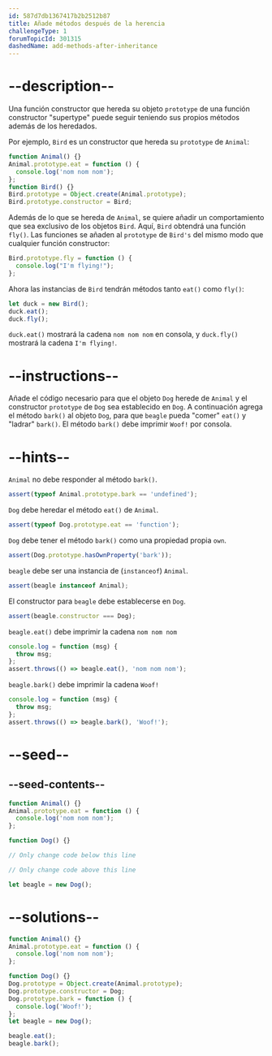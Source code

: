 ```yaml
---
id: 587d7db1367417b2b2512b87
title: Añade métodos después de la herencia
challengeType: 1
forumTopicId: 301315
dashedName: add-methods-after-inheritance
---
```


# --description--

Una función constructor que hereda su objeto `prototype` de una función constructor "supertype" puede seguir teniendo sus propios métodos además de los heredados.

Por ejemplo, `Bird` es un constructor que hereda su `prototype` de `Animal`:

```js
function Animal() {}
Animal.prototype.eat = function () {
  console.log('nom nom nom');
};
function Bird() {}
Bird.prototype = Object.create(Animal.prototype);
Bird.prototype.constructor = Bird;
```

Además de lo que se hereda de `Animal`, se quiere añadir un comportamiento que sea exclusivo de los objetos `Bird`. Aquí, `Bird` obtendrá una función `fly()`. Las funciones se añaden al `prototype` de `Bird's` del mismo modo que cualquier función constructor:

```js
Bird.prototype.fly = function () {
  console.log("I'm flying!");
};
```

Ahora las instancias de `Bird` tendrán métodos tanto `eat()` como `fly()`:

```js
let duck = new Bird();
duck.eat();
duck.fly();
```

`duck.eat()` mostrará la cadena `nom nom nom` en consola, y `duck.fly()` mostrará la cadena `I'm flying!`.

# --instructions--

Añade el código necesario para que el objeto `Dog` herede de `Animal` y el constructor `prototype` de `Dog` sea establecido en `Dog`. A continuación agrega el método `bark()` al objeto `Dog`, para que `beagle` pueda "comer" `eat()` y "ladrar" `bark()`. El método `bark()` debe imprimir `Woof!` por consola.

# --hints--

`Animal` no debe responder al método `bark()`.

```js
assert(typeof Animal.prototype.bark == 'undefined');
```

`Dog` debe heredar el método `eat()` de `Animal`.

```js
assert(typeof Dog.prototype.eat == 'function');
```

`Dog` debe tener el método `bark()` como una propiedad propia `own`.

```js
assert(Dog.prototype.hasOwnProperty('bark'));
```

`beagle` debe ser una instancia de (`instanceof`) `Animal`.

```js
assert(beagle instanceof Animal);
```

El constructor para `beagle` debe establecerse en `Dog`.

```js
assert(beagle.constructor === Dog);
```

`beagle.eat()` debe imprimir la cadena `nom nom nom`

```js
console.log = function (msg) {
  throw msg;
};
assert.throws(() => beagle.eat(), 'nom nom nom');
```

`beagle.bark()` debe imprimir la cadena `Woof!`

```js
console.log = function (msg) {
  throw msg;
};
assert.throws(() => beagle.bark(), 'Woof!');
```

# --seed--

## --seed-contents--

```js
function Animal() {}
Animal.prototype.eat = function () {
  console.log('nom nom nom');
};

function Dog() {}

// Only change code below this line

// Only change code above this line

let beagle = new Dog();
```

# --solutions--

```js
function Animal() {}
Animal.prototype.eat = function () {
  console.log('nom nom nom');
};

function Dog() {}
Dog.prototype = Object.create(Animal.prototype);
Dog.prototype.constructor = Dog;
Dog.prototype.bark = function () {
  console.log('Woof!');
};
let beagle = new Dog();

beagle.eat();
beagle.bark();
```
